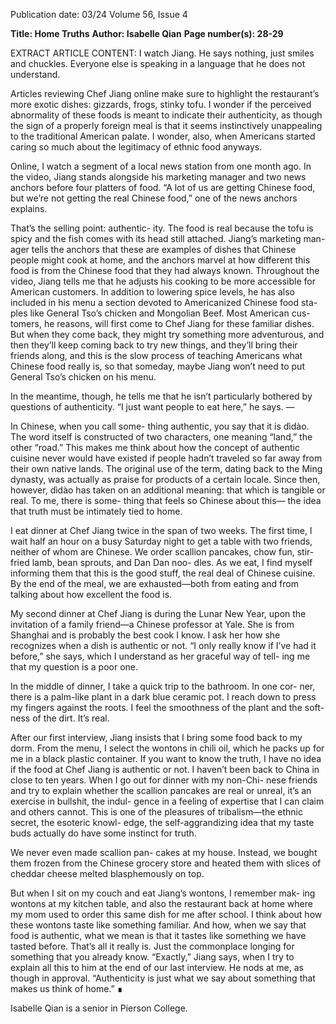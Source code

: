 Publication date: 03/24
Volume 56, Issue 4

**Title: Home Truths**
**Author: Isabelle Qian**
**Page number(s): 28-29**

EXTRACT ARTICLE CONTENT:
I watch Jiang. He says nothing, just 
smiles and chuckles. Everyone else is 
speaking in a language that he does 
not understand.


Articles reviewing Chef Jiang online 
make sure to highlight the restaurant’s 
more exotic dishes: gizzards, frogs, 
stinky tofu. I wonder if the perceived 
abnormality of these foods is meant to 
indicate their authenticity, as though 
the sign of a properly foreign meal is 
that it seems instinctively unappealing 
to the traditional American palate. I 
wonder, also, when Americans started 
caring so much about the legitimacy of 
ethnic food anyways.


Online, I watch a segment of a 
local news station from one month ago. 
In the video, Jiang stands alongside 
his marketing manager and two news 
anchors before four platters of food. “A 
lot of us are getting Chinese food, but 
we’re not getting the real Chinese food,” 
one of the news anchors explains.


That’s the selling point: authentic-
ity. The food is real because the tofu is 
spicy and the fish comes with its head 
still attached. Jiang’s marketing man-
ager tells the anchors that these are 
examples of dishes that Chinese people 
might cook at home, and the anchors 
marvel at how different this food is 
from the Chinese food that they had 
always known. Throughout the video, 
Jiang tells me that he adjusts 
his cooking to be more accessible 
for American customers. In addition 
to lowering spice levels, he has also 
included in his menu a section devoted 
to Americanized Chinese food sta-
ples like General Tso’s chicken and 
Mongolian Beef. Most American cus-
tomers, he reasons, will first come to 
Chef Jiang for these familiar dishes. But 
when they come back, they might try 
something more adventurous, and then 
they’ll keep coming back to try new 
things, and they’ll bring their friends 
along, and this is the slow process of 
teaching Americans what Chinese food 
really is, so that someday, maybe Jiang 
won’t need to put General Tso’s chicken 
on his menu.


In the meantime, though, he tells 
me that he isn’t particularly bothered by 
questions of authenticity.
“I just want people to eat here,” he says.
—


In Chinese, when you call some-
thing authentic, you say that it is 
dìdào. The word itself is constructed 
of two characters, one meaning “land,” 
the other “road.” This makes me think 
about how the concept of authentic 
cuisine never would have existed if 
people hadn’t traveled so far away from 
their own native lands. The original 
use of the term, dating back to the 
Ming dynasty, was actually as praise 
for products of a certain locale. Since 
then, however, dìdào has taken on 
an additional meaning: that which is 
tangible or real. To me, there is some-
thing that feels so Chinese about this—
the idea that truth must be intimately 
tied to home. 


I eat dinner at Chef Jiang twice in 
the span of two weeks. The first time, 
I wait half an hour on a busy Saturday 
night to get a table with two friends, 
neither of whom are Chinese. We order 
scallion pancakes, chow fun, stir-fried 
lamb, bean sprouts, and Dan Dan noo-
dles. As we eat, I find myself informing 
them that this is the good stuff, the real 
deal of Chinese cuisine. By the end of 
the meal, we are exhausted—both from 
eating and from talking about how 
excellent the food is.


My second dinner at Chef Jiang is 
during the Lunar New Year, upon the 
invitation of a family friend—a Chinese 
professor at Yale. She is from Shanghai 
and is probably the best cook I know. I 
ask her how she recognizes when a dish 
is authentic or not. “I only really know 
if I’ve had it before,” she says, which I 
understand as her graceful way of tell-
ing me that my question is a poor one.


In the middle of dinner, I take a 
quick trip to the bathroom. In one cor-
ner, there is a palm-like plant in a dark 
blue ceramic pot. I reach down to press 
my fingers against the roots. I feel the 
smoothness of the plant and the soft-
ness of the dirt. It’s real.


After our first interview, Jiang 
insists that I bring some food back to 
my dorm. From the menu, I select the 
wontons in chili oil, which he packs up 
for me in a black plastic container. 
If you want to know the truth, I 
have no idea if the food at Chef Jiang 
is authentic or not. I haven’t been back 
to China in close to ten years. When 
I go out for dinner with my non-Chi-
nese friends and try to explain whether 
the scallion pancakes are real or unreal, 
it’s an exercise in bullshit, the indul-
gence in a feeling of expertise that I 
can claim and others cannot. This is 
one of the pleasures of tribalism—the 
ethnic secret, the esoteric knowl-
edge, the self-aggrandizing idea that 
my taste buds actually do have some 
instinct for truth.


We never even made scallion pan-
cakes at my house. Instead, we bought 
them frozen from the Chinese grocery 
store and heated them with slices of 
cheddar cheese melted blasphemously 
on top.


But when I sit on my couch and 
eat Jiang’s wontons, I remember mak-
ing wontons at my kitchen table, and 
also the restaurant back at home where 
my mom used to order this same dish 
for me after school. I think about how 
these wontons taste like something 
familiar. And how, when we say that 
food is authentic, what we mean is that 
it tastes like something we have tasted 
before. That’s all it really is. Just the 
commonplace longing for something 
that you already know.
“Exactly,” Jiang says, when I try to 
explain all this to him at the end of our 
last interview. He nods at me, as though 
in approval. “Authenticity is just what 
we say about something that makes us 
think of home.” ∎

Isabelle Qian is a senior in 
Pierson College.